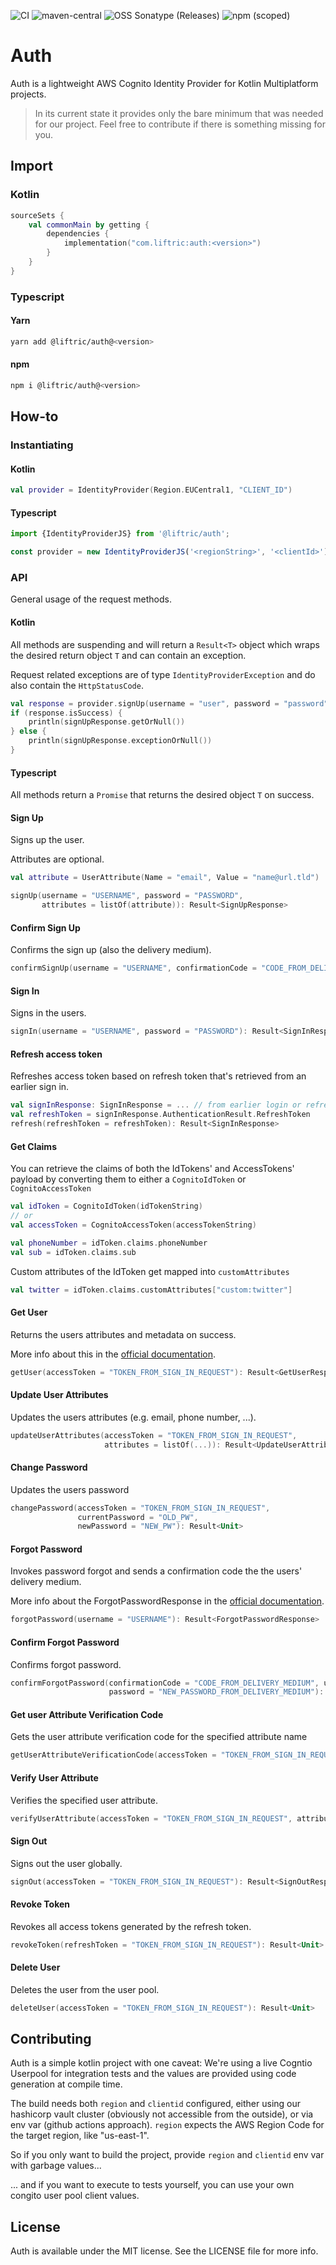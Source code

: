![CI](https://github.com/Liftric/auth/workflows/CI/badge.svg) 
![maven-central](https://img.shields.io/maven-central/v/com.liftric/auth?label=Maven%20Central) 
![OSS Sonatype (Releases)](https://img.shields.io/nexus/r/com.liftric/auth?label=Sonatype%20OSSRH%20%28Releases%29&server=https%3A%2F%2Fs01.oss.sonatype.org)
![npm (scoped)](https://img.shields.io/npm/v/@liftric/auth)

# Auth

Auth is a lightweight AWS Cognito Identity Provider for Kotlin Multiplatform projects.

> In its current state it provides only the bare minimum that was needed for our project. Feel free to contribute if there is something missing for you.

## Import

### Kotlin

```kotlin
sourceSets {
    val commonMain by getting {
        dependencies {
            implementation("com.liftric:auth:<version>")
        }
    }
}
```

### Typescript

#### Yarn
```bash
yarn add @liftric/auth@<version>
```
#### npm
```sh
npm i @liftric/auth@<version>
```

## How-to

### Instantiating

#### Kotlin

```kotlin
val provider = IdentityProvider(Region.EUCentral1, "CLIENT_ID") 
```

#### Typescript

```typescript
import {IdentityProviderJS} from '@liftric/auth';

const provider = new IdentityProviderJS('<regionString>', '<clientId>');
```

### API

General usage of the request methods.

#### Kotlin

All methods are suspending and will return a `Result<T>` object which wraps the desired return object `T` and can contain an exception.

Request related exceptions are of type `IdentityProviderException` and do also contain the `HttpStatusCode`.

```kotlin
val response = provider.signUp(username = "user", password = "password")
if (response.isSuccess) {
    println(signUpResponse.getOrNull())
} else {
    println(signUpResponse.exceptionOrNull())
}
```

#### Typescript

All methods return a `Promise` that returns the desired object `T` on success.

#### Sign Up

Signs up the user.

Attributes are optional.

```kotlin
val attribute = UserAttribute(Name = "email", Value = "name@url.tld")

signUp(username = "USERNAME", password = "PASSWORD",
       attributes = listOf(attribute)): Result<SignUpResponse>
```

#### Confirm Sign Up

Confirms the sign up (also the delivery medium).

```kotlin
confirmSignUp(username = "USERNAME", confirmationCode = "CODE_FROM_DELIVERY_MEDIUM"): Result<Unit>
```

#### Sign In

Signs in the users.

```kotlin
signIn(username = "USERNAME", password = "PASSWORD"): Result<SignInResponse>
```

#### Refresh access token

Refreshes access token based on refresh token that's retrieved from an earlier sign in.

```kotlin
val signInResponse: SignInResponse = ... // from earlier login or refresh
val refreshToken = signInResponse.AuthenticationResult.RefreshToken
refresh(refreshToken = refreshToken): Result<SignInResponse>
```

#### Get Claims

You can retrieve the claims of both the IdTokens' and AccessTokens' payload by converting them to either a `CognitoIdToken` or `CognitoAccessToken`

```kotlin
val idToken = CognitoIdToken(idTokenString)
// or
val accessToken = CognitoAccessToken(accessTokenString)

val phoneNumber = idToken.claims.phoneNumber
val sub = idToken.claims.sub
```

Custom attributes of the IdToken get mapped into `customAttributes`

```kotlin
val twitter = idToken.claims.customAttributes["custom:twitter"]
```

#### Get User

Returns the users attributes and metadata on success.

More info about this in the [official documentation](https://docs.aws.amazon.com/cognito-user-identity-pools/latest/APIReference/API_GetUser.html).

```kotlin
getUser(accessToken = "TOKEN_FROM_SIGN_IN_REQUEST"): Result<GetUserResponse>
```

#### Update User Attributes

Updates the users attributes (e.g. email, phone number, ...).

```kotlin
updateUserAttributes(accessToken = "TOKEN_FROM_SIGN_IN_REQUEST",
                     attributes = listOf(...)): Result<UpdateUserAttributesResponse>
```

#### Change Password

Updates the users password 

```kotlin
changePassword(accessToken = "TOKEN_FROM_SIGN_IN_REQUEST",
               currentPassword = "OLD_PW",
               newPassword = "NEW_PW"): Result<Unit>
```

#### Forgot Password

Invokes password forgot and sends a confirmation code the the users' delivery medium.

More info about the ForgotPasswordResponse in the [official documentation](https://docs.aws.amazon.com/cognito-user-identity-pools/latest/APIReference/API_CodeDeliveryDetailsType.html).

```kotlin
forgotPassword(username = "USERNAME"): Result<ForgotPasswordResponse>
```

#### Confirm Forgot Password

Confirms forgot password.

```kotlin
confirmForgotPassword(confirmationCode = "CODE_FROM_DELIVERY_MEDIUM", username = "USERNAME", 
                      password = "NEW_PASSWORD_FROM_DELIVERY_MEDIUM"): Result<Unit>
```

#### Get user Attribute Verification Code

Gets the user attribute verification code for the specified attribute name

```kotlin
getUserAttributeVerificationCode(accessToken = "TOKEN_FROM_SIGN_IN_REQUEST", attributeName = "EMAIL", clientMetadata = null): Result<GetAttributeVerificationCodeResponse>
```

#### Verify User Attribute

Verifies the specified user attribute.

```kotlin
verifyUserAttribute(accessToken = "TOKEN_FROM_SIGN_IN_REQUEST", attributeName = "EMAIL", code = "CODE_FROM_DELIVERY_MEDIUM"): Result<Unit>
```

#### Sign Out

Signs out the user globally.

```kotlin
signOut(accessToken = "TOKEN_FROM_SIGN_IN_REQUEST"): Result<SignOutResponse>
```

#### Revoke Token

Revokes all access tokens generated by the refresh token.

```kotlin
revokeToken(refreshToken = "TOKEN_FROM_SIGN_IN_REQUEST"): Result<Unit>
```

#### Delete User

Deletes the user from the user pool.

```kotlin
deleteUser(accessToken = "TOKEN_FROM_SIGN_IN_REQUEST"): Result<Unit>
```

## Contributing

Auth is a simple kotlin project with one caveat: We're using a live Cogntio Userpool for integration tests and 
the values are provided using code generation at compile time. 

The build needs both `region` and `clientid` configured, either using our hashicorp vault cluster (obviously not accessible from the outside),
or via env var (github actions approach). `region` expects the AWS Region Code for the target region, like "us-east-1".

So if you only want to build the project, provide `region` and `clientid` env var with garbage values...

... and if you want to execute to tests yourself, you can use your own congito user pool client values.

## License

Auth is available under the MIT license. See the LICENSE file for more info.
